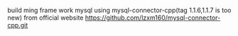 build ming frame work
mysql using mysql-connector-cpp(tag 1.1.6,1.1.7 is too new) from official website
https://github.com/lzxm160/mysql-connector-cpp.git